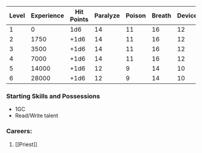 | Level | Experience | Hit Points | Paralyze | Poison | Breath | Device | Magic |
| ----- | ---------- | ---------- | -------- | ------ | ------ | ------ | ----- |
| 1     | 0          | 1d6        | 14       | 11     | 16     | 12     | 15    |
| 2     | 1750       | +1d6       | 14       | 11     | 16     | 12     | 15    |
| 3     | 3500       | +1d6       | 14       | 11     | 16     | 12     | 15    |
| 4     | 7000       | +1d6       | 14       | 11     | 16     | 12     | 15    |
| 5     | 14000      | +1d6       | 12       | 9      | 14     | 10     | 12    |
| 6     | 28000      | +1d6       | 12       | 9      | 14     | 10     | 12    |
### Starting Skills and Possessions
- 1GC
- Read/Write talent
### Careers:
1. [[Priest]]
